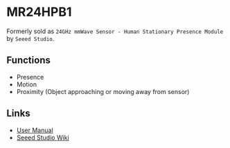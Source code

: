 # MR24HPB1

Formerly sold as `24GHz mmWave Sensor - Human Stationary Presence Module` by `Seeed Studio`.

## Functions

* Presence
* Motion
* Proximity (Object approaching or moving away from sensor)

## Links

* [User Manual](https://files.seeedstudio.com/wiki/mmWave-radar/Human_Presence_User_Manual.pdf)
* [Seeed Studio Wiki](https://wiki.seeedstudio.com/Radar_MR24HPB1/)